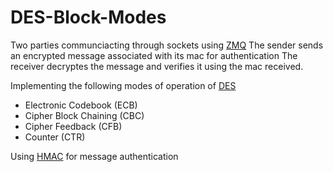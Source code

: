 # DES-Block-Modes
Two parties communciacting through sockets using [ZMQ](https://pyzmq.readthedocs.io/en/latest/api/index.html)
The sender sends an encrypted message associated with its mac for authentication
The receiver decryptes the message and verifies it using the mac received.

Implementing the following modes of operation of [DES](https://pycryptodome.readthedocs.io/en/latest/src/cipher/des.html)
* Electronic Codebook (ECB)
* Cipher Block Chaining (CBC)
* Cipher Feedback (CFB)
* Counter (CTR)

Using [HMAC](https://pycryptodome.readthedocs.io/en/latest/src/hash/hmac.html) for message authentication